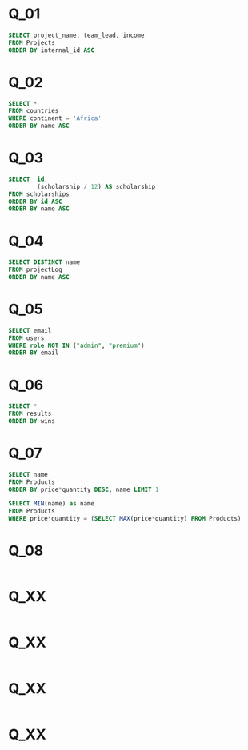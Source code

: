 # Q_01
```sql
SELECT project_name, team_lead, income
FROM Projects
ORDER BY internal_id ASC
```

# Q_02
```sql
SELECT * 
FROM countries 
WHERE continent = 'Africa'
ORDER BY name ASC
```

# Q_03
```sql
SELECT  id, 
        (scholarship / 12) AS scholarship 
FROM scholarships
ORDER BY id ASC
ORDER BY name ASC
```

# Q_04
```sql
SELECT DISTINCT name 
FROM projectLog 
ORDER BY name ASC
```

# Q_05
```sql
SELECT email
FROM users
WHERE role NOT IN ("admin", "premium")
ORDER BY email
```

# Q_06
```sql
SELECT *
FROM results
ORDER BY wins
```

# Q_07
```sql
SELECT name
FROM Products
ORDER BY price*quantity DESC, name LIMIT 1
```
```sql
SELECT MIN(name) as name
FROM Products
WHERE price*quantity = (SELECT MAX(price*quantity) FROM Products)
```

# Q_08
```sql

```

# Q_XX
```sql

```

# Q_XX
```sql

```

# Q_XX
```sql

```
# Q_XX
```sql

```
